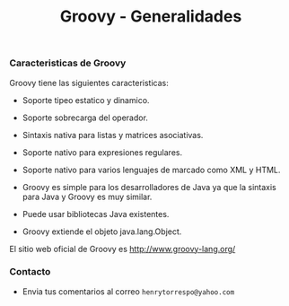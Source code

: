 ﻿---
title: Groovy - Generalidades
description: Caracteristicas de Groovy
categories: 
  - Blog
  - Groovy
comments: true
---

### Caracteristicas de Groovy

Groovy tiene las siguientes caracteristicas:

- Soporte tipeo estatico y dinamico.

- Soporte sobrecarga del operador.

- Sintaxis nativa para listas y matrices asociativas.

- Soporte nativo para expresiones regulares.

- Soporte nativo para varios lenguajes de marcado como XML y HTML.

- Groovy es simple para los desarrolladores de Java ya que la sintaxis para Java y Groovy es muy similar.

- Puede usar bibliotecas Java existentes.

- Groovy extiende el objeto java.lang.Object.

El sitio web oficial de Groovy es http://www.groovy-lang.org/

### Contacto

- Envia tus comentarios al correo `henrytorrespo@yahoo.com`
